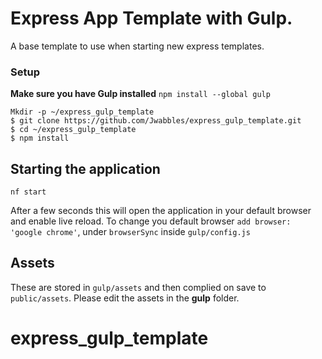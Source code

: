 # Express App Template with Gulp.

A base template to use when starting new express templates.

### Setup

**Make sure you have Gulp installed** `npm install --global gulp`

```
Mkdir -p ~/express_gulp_template
$ git clone https://github.com/Jwabbles/express_gulp_template.git
$ cd ~/express_gulp_template
$ npm install
```

## Starting the application

```
nf start
```

After a few seconds this will open the application in your default browser and enable live reload. To change you default browser `add browser: 'google chrome'`, under `browserSync` inside `gulp/config.js`

## Assets

These are stored in `gulp/assets` and then complied on save to `public/assets`. Please edit the assets in the **gulp** folder.
# express_gulp_template
